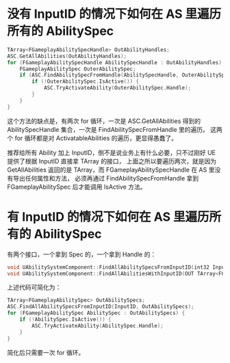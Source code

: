 
# 没有 InputID 的情况下如何在 AS 里遍历所有的 AbilitySpec

```c++
TArray<FGameplayAbilitySpecHandle> OutAbilityHandles;
ASC.GetAllAbilities(OutAbilityHandles);
for (FGameplayAbilitySpecHandle AbilitySpecHandle : OutAbilityHandles) {
	FGameplayAbilitySpec OuterAbilitySpec;
	if (ASC.FindAbilitySpecFromHandle(AbilitySpecHandle, OuterAbilitySpec)) {
		if (!OuterAbilitySpec.IsActive()) {
			ASC.TryActivateAbility(OuterAbilitySpec.Handle);
		}
	}
}
```

这个方法的缺点是，有两次 for 循环，一次是 ASC.GetAllAbilities 得到的 AbilitySpecHandle 集合，一次是 FindAbilitySpecFromHandle 里的遍历。
这两个 for 循环都是对 ActivatableAbilities 的遍历，更显得愚蠢了。

推荐给所有 Ability 加上 InputID，倒不是说业务上有什么必要，只不过刚好 UE 提供了根据 InputID 直接拿 TArray<FGameplayAbilitySpec> 的接口，
上面之所以要遍历两次，就是因为 GetAllAbilities 返回的是 TArray<FGameplayAbilitySpecHandle>，而 FGameplayAbilitySpecHandle 在 AS 里没有导出任何属性和方法，
必须再通过 FindAbilitySpecFromHandle 拿到 FGameplayAbilitySpec 后才能调用 IsActive 方法。

# 有 InputID 的情况下如何在 AS 里遍历所有的 AbilitySpec

有两个接口，一个拿到 Spec 的，一个拿到 Handle 的：
```c++
void UAbilitySystemComponent::FindAllAbilitySpecsFromInputID(int32 InputID, TArray<const FGameplayAbilitySpec*>& OutAbilitySpecs) const
void UAbilitySystemComponent::FindAllAbilitiesWithInputID(OUT TArray<FGameplayAbilitySpecHandle>& OutAbilityHandles, int32 InputID /*= 0*/) const
```

上述代码可简化为：
```c++
TArray<FGameplayAbilitySpec> OutAbilitySpecs;
ASC.FindAllAbilitySpecsFromInputID(InputID, OutAbilitySpecs);
for (FGameplayAbilitySpec AbilitySpec : OutAbilitySpecs) {
	if (!AbilitySpec.IsActive()) {
		ASC.TryActivateAbility(AbilitySpec.Handle);
	}
}
```

简化后只需要一次 for 循环。
